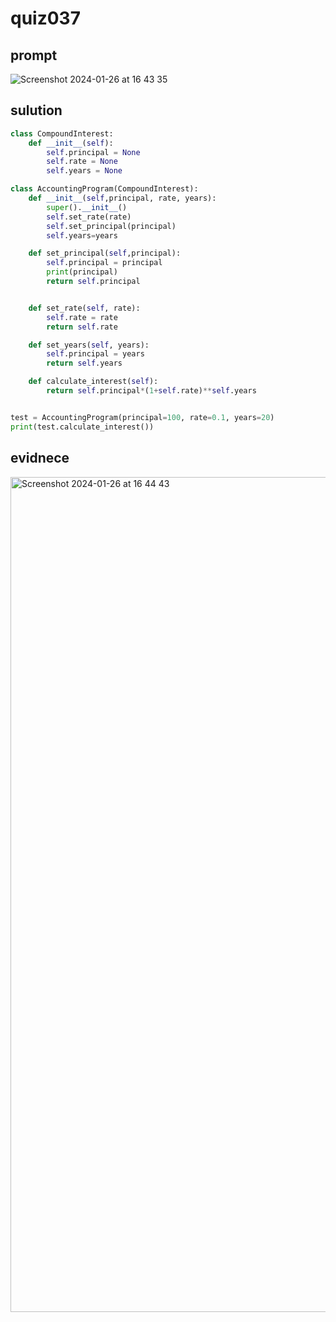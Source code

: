 # quiz037

## prompt
![Screenshot 2024-01-26 at 16 43 35](https://github.com/ayyyane/unit3_g11/assets/142702159/21678413-bdac-402a-9692-63b4ac63f903)

## sulution

```.py
class CompoundInterest:
    def __init__(self):
        self.principal = None
        self.rate = None
        self.years = None

class AccountingProgram(CompoundInterest):
    def __init__(self,principal, rate, years):
        super().__init__()
        self.set_rate(rate)
        self.set_principal(principal)
        self.years=years

    def set_principal(self,principal):
        self.principal = principal
        print(principal)
        return self.principal


    def set_rate(self, rate):
        self.rate = rate
        return self.rate

    def set_years(self, years):
        self.principal = years
        return self.years

    def calculate_interest(self):
        return self.principal*(1+self.rate)**self.years


test = AccountingProgram(principal=100, rate=0.1, years=20)
print(test.calculate_interest())

```

## evidnece
<img width="1336" alt="Screenshot 2024-01-26 at 16 44 43" src="https://github.com/ayyyane/unit3_g11/assets/142702159/ed6cf464-b3a9-42bd-a7da-74c7c24a7911">
